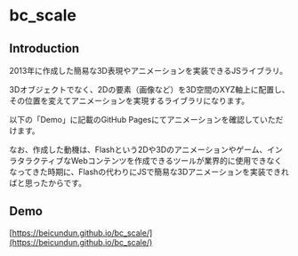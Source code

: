 # bc_scale

## Introduction

2013年に作成した簡易な3D表現やアニメーションを実装できるJSライブラリ。 

3Dオブジェクトでなく、2Dの要素（画像など）を3D空間のXYZ軸上に配置し、その位置を変えてアニメーションを実現するライブラリになります。 

以下の「Demo」に記載のGitHub Pagesにてアニメーションを確認していただけます。 

なお、作成した動機は、Flashという2Dや3Dのアニメーションやゲーム、インラタラクティブなWebコンテンツを作成できるツールが業界的に使用できなくなってきた時期に、Flashの代わりにJSで簡易な3Dアニメーションを実装できればと思ったからです。

## Demo

[https://beicundun.github.io/bc_scale/](https://beicundun.github.io/bc_scale/)
